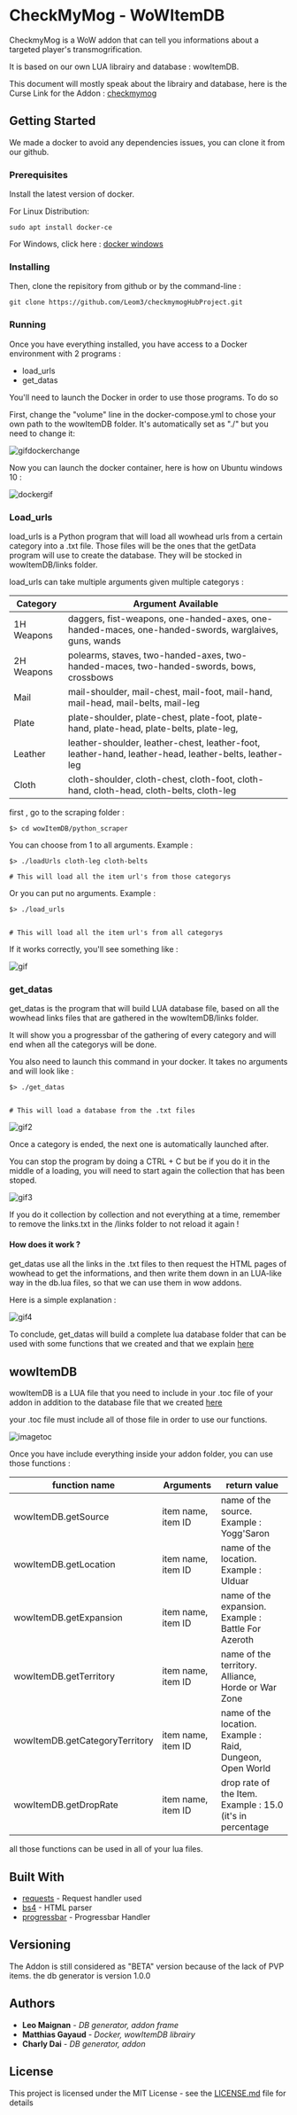 # CheckMyMog - WoWItemDB

CheckmyMog is a WoW addon that can tell you informations about a targeted player's transmogrification. 

It is based on our own LUA librairy and database : wowItemDB.

This document will mostly speak about the librairy and database, here is the Curse Link for the Addon : [checkmymog](https://wow.curseforge.com/projects/checkmymog)

## Getting Started

We made a docker to avoid any dependencies issues, you can clone it from our github.

### Prerequisites

Install the latest version of docker.

For Linux Distribution: 

```
sudo apt install docker-ce
```
For Windows, click here : [docker windows](https://docs.docker.com/docker-for-windows/install/)
### Installing

Then, clone the repisitory from github or by the command-line :

```
git clone https://github.com/Leom3/checkmymogHubProject.git
```

### Running 

Once you have everything installed, you have access to a Docker environment with 2 programs :
* load_urls
* get_datas

You'll need to launch the Docker in order to use those programs. To do so 

First, change the "volume" line in the docker-compose.yml to chose your own path to the wowItemDB folder. It's automatically set as "./" but you need to change it:

![gifdockerchange](https://media.giphy.com/media/NsEMVEJJpVAcMt36MP/giphy.gif)

Now you can launch the docker container, here is how on Ubuntu windows 10 : 

![dockergif](ressources/dockergif.gif)

### Load_urls

load_urls is a Python program that will load all wowhead urls from a certain category into a .txt file. Those files will be the ones that the getData program will use to create the database. They will be stocked in wowItemDB/links folder.

load_urls can take multiple arguments given multiple categorys :

|Category|Argument Available|
|---|---|
|1H Weapons| daggers, fist-weapons, one-handed-axes, one-handed-maces, one-handed-swords, warglaives, guns, wands|
|2H Weapons| polearms, staves, two-handed-axes, two-handed-maces, two-handed-swords, bows, crossbows|
|Mail|mail-shoulder, mail-chest, mail-foot, mail-hand, mail-head, mail-belts, mail-leg|
|Plate| plate-shoulder, plate-chest, plate-foot, plate-hand, plate-head, plate-belts, plate-leg,  |
|Leather   | leather-shoulder, leather-chest, leather-foot, leather-hand, leather-head, leather-belts, leather-leg  |
|Cloth| cloth-shoulder, cloth-chest, cloth-foot, cloth-hand, cloth-head, cloth-belts, cloth-leg|

first , go to the scraping folder :

```
$> cd wowItemDB/python_scraper
```


You can choose from 1 to all arguments. Example : 

```
$> ./loadUrls cloth-leg cloth-belts

# This will load all the item url's from those categorys
```

Or you can put no arguments. Example : 

```
$> ./load_urls


# This will load all the item url's from all categorys
```

If it works correctly, you'll see something like : 

![gif](https://media.giphy.com/media/1wmxDKa2UhHqJcuoPH/giphy.gif)

### get_datas

get_datas is the program that will build LUA database file, based on all the wowhead links files that are gathered in the wowItemDB/links folder.

It will show you a progressbar of the gathering of every category and will end when all the categorys will be done.

You also need to launch this command in your docker. It takes no arguments and will look like :

```
$> ./get_datas


# This will load a database from the .txt files
```

![gif2](https://media.giphy.com/media/452YCnEIToU6KEZTVi/giphy.gif)

Once a category is ended, the next one is automatically launched after. 

You can stop the program by doing a CTRL + C but be if you do it in the middle of a loading, you will need to start again the collection that has been stoped.

![gif3](https://media.giphy.com/media/3gMrpZg2B4UiubmJRL/giphy.gif)


If you do it collection by collection and not everything at a time, remember to remove the links.txt in the /links folder to not reload it again !

#### How does it work ?

get_datas use all the links in the .txt files to then request the HTML pages of wowhead to get the informations, and then write them down in an LUA-like way in the db.lua files, so that we can use them in wow addons.

Here is a simple explanation : 

![gif4](https://media.giphy.com/media/SKwbdbnPtOXaUTJYwg/giphy.gif)

To conclude, get_datas will build a complete lua database folder that can be used with some functions that we created and that we explain [here](#wowitemdb)

## wowItemDB


wowItemDB is a LUA file that you need to include in your .toc file of your addon in addition to the database file that we created [here](#get_datas)

your .toc file must include all of those file in order to use our functions.

![imagetoc](/ressources/filetocscreen.png)

Once you have include everything inside your addon folder, you can use those functions :

|function name|Arguments|return value|
|-------------|---------|------------|
|wowItemDB.getSource|item name, item ID|name of the source. Example : Yogg'Saron|
|wowItemDB.getLocation|item name, item ID|name of the location. Example : Ulduar|
|wowItemDB.getExpansion|item name, item ID|name of the expansion. Example : Battle For Azeroth|
|wowItemDB.getTerritory|item name, item ID|name of the territory. Alliance, Horde or War Zone|
|wowItemDB.getCategoryTerritory|item name, item ID|name of the location. Example : Raid, Dungeon, Open World|
|wowItemDB.getDropRate|item name, item ID|drop rate of the Item. Example : 15.0 (it's in percentage|

all those functions can be used in all of your lua files.


## Built With

* [requests](http://docs.python-requests.org/en/master/) - Request handler used
* [bs4](https://www.crummy.com/software/BeautifulSoup/bs4/doc/) - HTML parser
* [progressbar](https://pypi.org/project/progressbar2/) - Progressbar Handler

## Versioning

The Addon is still considered as "BETA" version because of the lack of PVP items. the db generator is version 1.0.0

## Authors

* **Leo Maignan** - *DB generator, addon frame*
* **Matthias Gayaud** - *Docker, wowItemDB librairy*
* **Charly Dai** - *DB generator, addon*

## License

This project is licensed under the MIT License - see the [LICENSE.md](LICENSE.md) file for details
